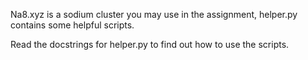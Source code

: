 Na8.xyz is a sodium cluster you may use in the assignment, helper.py contains some helpful scripts.

Read the docstrings for helper.py to find out how to use the scripts.
